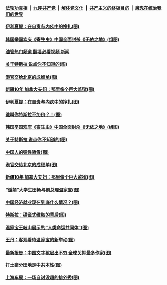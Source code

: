 ####  [法轮功真相](../../../../basic/blob/master/README.md?t=04271706) &nbsp;|&nbsp; [九评共产党](../../../../9ping.md/blob/master/README.md?t=04271706) &nbsp;|&nbsp; [解体党文化](../../../../jtdwh.md/blob/master/README.md?t=04271706)  &nbsp;|&nbsp; [共产主义的终极目的](../../../../gczydzjmd.md/blob/master/README.md?t=04271706) &nbsp;|&nbsp; [魔鬼在统治我们的世界](../../../../mgztzwmdsj.md/blob/master/README.md?t=04271706) 

#### [伊利夏提：在自责与内疚中的挣扎(图)](../pages/p4/969948.md?t=04271706) 

#### [韩国举国欢庆《寄生虫》中国全面封杀《无依之地》(组图)](../pages/p4/969958.md?t=04271706) 

#### [油管热门频道 翻墙必看视频 新闻](http://165.227.50.49:81/youtube.html)

#### [关于特斯拉 说点你不知道的(图)](../pages/p4/969957.md?t=04271706) 


#### [港官交给北京的成绩单(图)](../pages/p4/969861.md?t=04271706) 

#### [新疆10年 加拿大夫妇：那里像个巨大监狱(图)](../pages/p4/969862.md?t=04271706) 



#### [伊利夏提：在自责与内疚中的挣扎(图)](../pages/p4/969948.md?t=04271706) 

#### [谁叫你特斯拉不加价？！(图)](../pages/p4/969949.md?t=04271706) 

#### [韩国举国欢庆《寄生虫》中国全面封杀《无依之地》(组图)](../pages/p4/969958.md?t=04271706) 

#### [关于特斯拉 说点你不知道的(图)](../pages/p4/969957.md?t=04271706) 

#### [中国人的弹性骄傲(图)](../pages/p4/969956.md?t=04271706) 




#### [港官交给北京的成绩单(图)](../pages/p4/969861.md?t=04271706) 

#### [新疆10年 加拿大夫妇：那里像个巨大监狱(图)](../pages/p4/969862.md?t=04271706) 

#### [“煽颠”大学生田畅与前总理温家宝(图)](../pages/p4/969859.md?t=04271706) 

#### [中国经济就业现在到底什么情况？(图)](../pages/p4/969870.md?t=04271706) 

#### [特斯拉：碰瓷式维权的背后(图)](../pages/p4/969858.md?t=04271706) 

#### [温家宝王岐山展示的“人类命运共同体”(图)](../pages/p4/969826.md?t=04271706) 

#### [王丹：客观看待温家宝的新举动(图)](../pages/p4/969799.md?t=04271706) 

#### [最新报告：中国文字狱层出不穷 全球关押最多作家(图)](../pages/p4/969796.md?t=04271706) 

#### [打土豪分田地是中共本性(图)](../pages/p4/969795.md?t=04271706) 

#### [上海车展：一场自讨没趣的排外秀(图)](../pages/p4/969794.md?t=04271706) 

<img src='http://gfw-breaker.win/goodnews/indexes/p4.md' width='0px' height='0px'/>
